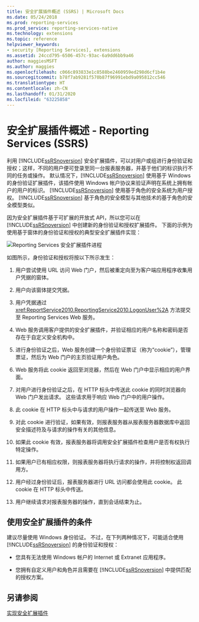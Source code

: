 ```yaml
---
title: 安全扩展插件概述 (SSRS) | Microsoft Docs
ms.date: 05/24/2018
ms.prod: reporting-services
ms.prod_service: reporting-services-native
ms.technology: extensions
ms.topic: reference
helpviewer_keywords:
- security [Reporting Services], extensions
ms.assetid: 24ccd795-6506-457c-93ac-6a9dd6bb9a46
author: maggiesMSFT
ms.author: maggies
ms.openlocfilehash: c066c893833e1c8588be2460959ed298d6cf1b4e
ms.sourcegitcommit: b78f7ab9281f570b87f96991ebd9a095812cc546
ms.translationtype: HT
ms.contentlocale: zh-CN
ms.lasthandoff: 01/31/2020
ms.locfileid: "63225858"
---
```

# <a name="security-extensions-overview---reporting-services-ssrs"></a>安全扩展插件概述 - Reporting Services (SSRS)
  利用 [!INCLUDE[ssRSnoversion](../../../includes/ssrsnoversion-md.md)] 安全扩展插件，可以对用户或组进行身份验证和授权；这样，不同的用户便可登录至同一台报表服务器，并基于他们的标识执行不同的任务或操作。 默认情况下，[!INCLUDE[ssRSnoversion](../../../includes/ssrsnoversion-md.md)] 使用基于 Windows 的身份验证扩展插件，该插件使用 Windows 帐户协议来验证声明在系统上拥有帐户的用户的标识。 [!INCLUDE[ssRSnoversion](../../../includes/ssrsnoversion-md.md)] 使用基于角色的安全系统为用户授权。 [!INCLUDE[ssRSnoversion](../../../includes/ssrsnoversion-md.md)] 基于角色的安全模型与其他技术的基于角色的安全模型类似。  
  
 因为安全扩展插件基于可扩展的开放式 API，所以您可以在 [!INCLUDE[ssRSnoversion](../../../includes/ssrsnoversion-md.md)] 中创建新的身份验证和授权扩展插件。 下面的示例为使用基于窗体的身份验证和授权的典型安全扩展插件实现：  
  
 ![Reporting Services 安全扩展插件进程](../../../reporting-services/extensions/security-extension/media/rosettasecurityextensionflow.gif "Reporting Services 安全扩展插件进程")  
  
 如图所示，身份验证和授权将按以下所示发生：  
  
1.  用户尝试使用 URL 访问 Web 门户，然后被重定向至为客户端应用程序收集用户凭据的窗体。  
  
2.  用户向该窗体提交凭据。  
  
3.  用户凭据通过 <xref:ReportService2010.ReportingService2010.LogonUser%2A> 方法提交至 Reporting Services Web 服务。  
  
4.  Web 服务调用客户提供的安全扩展插件，并验证相应的用户名称和密码是否存在于自定义安全机构中。  
  
5.  进行身份验证之后，Web 服务创建一个身份验证票证（称为“cookie”），管理票证，然后为 Web 门户的主页验证用户角色。  
  
6.  Web 服务将此 cookie 返回至浏览器，然后在 Web 门户中显示相应的用户界面。  
  
7.  对用户进行身份验证之后，在 HTTP 标头中传送此 cookie 的同时浏览器向 Web 门户发出请求。 这些请求用于响应 Web 门户中的用户操作。  
  
8.  此 cookie 在 HTTP 标头中与请求的用户操作一起传送至 Web 服务。  
  
9. 对此 cookie 进行验证，如果有效，则报表服务器从报表服务器数据库中返回安全描述符及与请求的操作有关的其他信息。  
  
10. 如果此 cookie 有效，报表服务器将调用安全扩展插件检查用户是否有权执行特定操作。  
  
11. 如果用户已有相应权限，则报表服务器将执行请求的操作，并将控制权返回调用方。  
  
12. 用户经过身份验证后，报表服务器进行 URL 访问都会使用此 cookie。 此 cookie 在 HTTP 标头中传送。  
  
13. 用户继续请求对报表服务器的操作，直到会话结束为止。  
  
## <a name="when-to-implement-a-security-extension"></a>使用安全扩展插件的条件  
 建议尽量使用 Windows 身份验证。 不过，在下列两种情况下，可能适合使用 [!INCLUDE[ssRSnoversion](../../../includes/ssrsnoversion-md.md)] 的身份验证和授权：  
  
-   您具有无法使用 Windows 帐户的 Internet 或 Extranet 应用程序。  
  
-   您拥有自定义用户和角色并且需要在 [!INCLUDE[ssRSnoversion](../../../includes/ssrsnoversion-md.md)] 中提供匹配的授权方案。  
  
## <a name="see-also"></a>另请参阅  
 [实现安全扩展插件](../../../reporting-services/extensions/security-extension/implementing-a-security-extension.md)   
  
  
